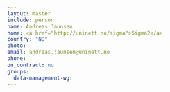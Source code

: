 ```yaml
---
layout: master
include: person
name: Andreas Jaunsen
home: <a href="http://uninett.no/sigma">Sigma2</a>
country: "NO"
photo:
email: andreas.jaunsen@uninett.no
phone:
on_contract: no
groups:
  data-management-wg:
---
```

